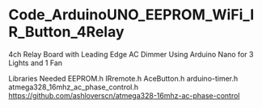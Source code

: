 # Code_ArduinoUNO_EEPROM_WiFi_IR_Button_4Relay
4ch Relay Board with Leading Edge AC Dimmer Using Arduino Nano for 3 Lights and 1 Fan

Libraries Needed
EEPROM.h
IRremote.h
AceButton.h
arduino-timer.h
atmega328_16mhz_ac_phase_control.h https://github.com/ashloverscn/atmega328-16mhz-ac-phase-control


